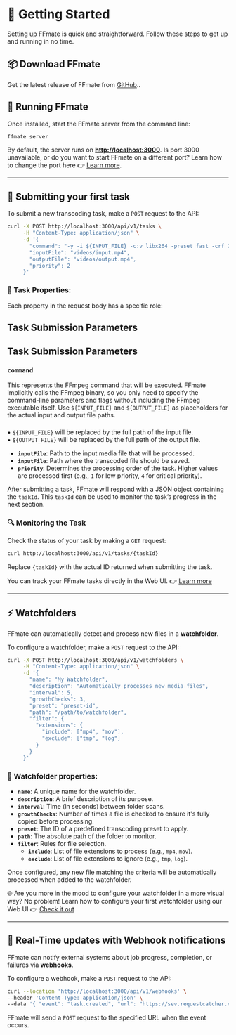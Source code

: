 # 🚀 Getting Started

Setting up FFmate is quick and straightforward. Follow these steps to get up and running in no time.

## 📦 Download FFmate

Get the latest release of FFmate from [GitHub](https://github.com/welovemedia/ffmate/releases)..


## 🏁 Running FFmate

Once installed, start the FFmate server from the command line:

```sh
ffmate server
```

By default, the server runs on **[http://localhost:3000](http://localhost:3000)**. Is port 3000 unavailable, or do you want to start FFmate on a different port? Learn how to change the port here 👉 [Learn more](#port-configuration).

---

## 🎯 Submitting your first task

To submit a new transcoding task, make a `POST` request to the API:

```sh
curl -X POST http://localhost:3000/api/v1/tasks \
     -H "Content-Type: application/json" \
     -d '{
       "command": "-y -i ${INPUT_FILE} -c:v libx264 -preset fast -crf 23 ${OUTPUT_FILE}",
       "inputFile": "videos/input.mp4",
       "outputFile": "videos/output.mp4",
       "priority": 2
     }'
```



### 📌 Task Properties:

Each property in the request body has a specific role:

## Task Submission Parameters

## Task Submission Parameters

### `command`
This represents the FFmpeg command that will be executed. FFmate implicitly calls the FFmpeg binary, so you only need to specify the command-line parameters and flags without including the FFmpeg executable itself. Use `${INPUT_FILE}` and `${OUTPUT_FILE}` as placeholders for the actual input and output file paths.

<div class="tip custom-block" style="padding-top: 8px">
• <code>${INPUT_FILE}</code> will be replaced by the full path of the input file.<br>
• <code>${OUTPUT_FILE}</code> will be replaced by the full path of the output file.
</div>

- **`inputFile`**: Path to the input media file that will be processed.
- **`inputFile`**: Path where the transcoded file should be saved.
- **`priority`**: Determines the processing order of the task. Higher values are processed first (e.g., `1` for low priority, `4` for critical priority).

After submitting a task, FFmate will respond with a JSON object containing the `taskId`. This `taskId` can be used to monitor the task’s progress in the next section.




### 🔍 Monitoring the Task

Check the status of your task by making a `GET` request:

```sh
curl http://localhost:3000/api/v1/tasks/{taskId}
```

Replace `{taskId}` with the actual ID returned when submitting the task.



You can  track your FFmate tasks directly in the Web UI. 👉 [Learn more](#web-ui-monitoring)

---

## ⚡ Watchfolders

FFmate can automatically detect and process new files in a **watchfolder**.

To configure a watchfolder, make a `POST` request to the API:

```sh
curl -X POST http://localhost:3000/api/v1/watchfolders \
     -H "Content-Type: application/json" \
     -d '{
       "name": "My Watchfolder",
       "description": "Automatically processes new media files",
       "interval": 5,
       "growthChecks": 3,
       "preset": "preset-id",
       "path": "/path/to/watchfolder",
       "filter": {
         "extensions": {
           "include": ["mp4", "mov"],
           "exclude": ["tmp", "log"]
         }
       }
     }'
```



### 📌 Watchfolder properties:

- **`name`**: A unique name for the watchfolder.
- **`description`**: A brief description of its purpose.
- **`interval`**: Time (in seconds) between folder scans.
- **`growthChecks`**: Number of times a file is checked to ensure it's fully copied before processing.
- **`preset`**: The ID of a predefined transcoding preset to apply.
- **`path`**: The absolute path of the folder to monitor.
- **`filter`**: Rules for file selection.
  - **`include`**: List of file extensions to process (e.g., `mp4`, `mov`).
  - **`exclude`**: List of file extensions to ignore (e.g., `tmp`, `log`).

Once configured, any new file matching the criteria will be automatically processed when added to the watchfolder.



🌐 Are you more in the mood to configure your watchfolder in a more visual way? No problem! Learn how to configure your first watchfolder using our Web UI 👉 [Check it out](#web-ui) 

---

## 🔗 Real-Time updates with Webhook notifications

FFmate can notify external systems about job progress, completion, or failures via **webhooks**.

To configure a webhook, make a `POST` request to the API:

```sh
curl --location 'http://localhost:3000/api/v1/webhooks' \
--header 'Content-Type: application/json' \
--data '{ "event": "task.created", "url": "https://sev.requestcatcher.com/ffmate/webhook.create" }'
```

FFmate will send a `POST` request to the specified URL when the  event occurs.